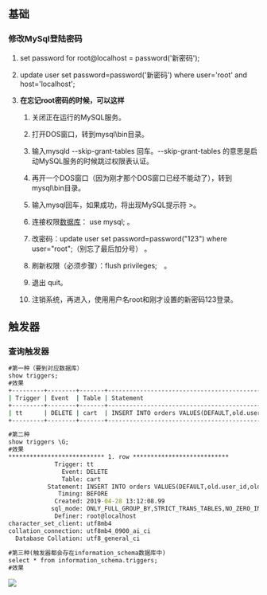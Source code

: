 ## 基础

### 修改MySql登陆密码

1. set password for root@localhost = password('新密码');  

2. update user set password=password('新密码') where user='root' and host='localhost';  

3. **在忘记root密码的时候，可以这样**   

   1. 关闭正在运行的MySQL服务。  

   2. 打开DOS窗口，转到mysql\bin目录。  

   3. 输入mysqld --skip-grant-tables 回车。--skip-grant-tables 的意思是启动MySQL服务的时候跳过权限表认证。  

   4. 再开一个DOS窗口（因为刚才那个DOS窗口已经不能动了），转到mysql\bin目录。  

   5. 输入mysql回车，如果成功，将出现MySQL提示符 >。  

   6. 连接权限[数据库](http://lib.csdn.net/base/mysql)： use mysql; 。  
   7. 改密码：update user set password=password("123") where user="root";（别忘了最后加分号） 。  
   8. 刷新权限（必须步骤）：flush privileges;　。  
   9. 退出 quit。  
   10. 注销系统，再进入，使用用户名root和刚才设置的新密码123登录。

## 触发器

### 查询触发器

```cmd
#第一种（要到对应数据库）
show triggers;
#效果
+---------+--------+-------+------------------------------------------------------------------------------+--------+------------------------+-----------------------------------------------------------------------------------------------------------------------+----------------+----------------------+----------------------+--------------------+
| Trigger | Event  | Table | Statement                                                                    | Timing | Created                | sql_mode                                                                                                              | Definer        | character_set_client | collation_connection | Database Collation |
+---------+--------+-------+------------------------------------------------------------------------------+--------+------------------------+-----------------------------------------------------------------------------------------------------------------------+----------------+----------------------+----------------------+--------------------+
| tt      | DELETE | cart  | INSERT INTO orders VALUES(DEFAULT,old.user_id,old.good_id,old.num,SYSDATE()) | BEFORE | 2019-04-28 13:12:08.99 | ONLY_FULL_GROUP_BY,STRICT_TRANS_TABLES,NO_ZERO_IN_DATE,NO_ZERO_DATE,ERROR_FOR_DIVISION_BY_ZERO,NO_ENGINE_SUBSTITUTION | root@localhost | utf8mb4              | utf8mb4_0900_ai_ci   | utf8_general_ci    |
+---------+--------+-------+------------------------------------------------------------------------------+--------+------------------------+---------------------------------

#第二种
show triggers \G;
#效果
*************************** 1. row ***************************
             Trigger: tt
               Event: DELETE
               Table: cart
           Statement: INSERT INTO orders VALUES(DEFAULT,old.user_id,old.good_id,old.num,SYSDATE())
              Timing: BEFORE
             Created: 2019-04-28 13:12:08.99
            sql_mode: ONLY_FULL_GROUP_BY,STRICT_TRANS_TABLES,NO_ZERO_IN_DATE,NO_ZERO_DATE,ERROR_FOR_DIVISION_BY_ZERO,NO_ENGINE_SUBSTITUTION
             Definer: root@localhost
character_set_client: utf8mb4
collation_connection: utf8mb4_0900_ai_ci
  Database Collation: utf8_general_ci
  
#第三种(触发器都会存在information_schema数据库中)
select * from information_schema.triggers;
#效果	
```

![](D:\求学路\StudyNotes\image\触发器.png)